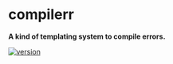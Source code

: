 # compilerr

**A kind of templating system to compile errors.**

[![version](https://img.shields.io/npm/v/compilerr.svg?style=flat-square)](https://www.npmjs.com/package/compilerr)
